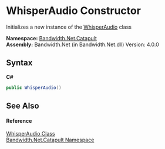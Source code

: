 ﻿# WhisperAudio Constructor 
 

Initializes a new instance of the <a href ="T_Bandwidth_Net_Catapult_WhisperAudio.md">WhisperAudio</a> class

**Namespace:**&nbsp;<a href ="N_Bandwidth_Net_Catapult.md">Bandwidth.Net.Catapult</a><br />**Assembly:**&nbsp;Bandwidth.Net (in Bandwidth.Net.dll) Version: 4.0.0

## Syntax

**C#**<br />
``` C#
public WhisperAudio()
```


## See Also


#### Reference
<a href ="T_Bandwidth_Net_Catapult_WhisperAudio.md">WhisperAudio Class</a><br /><a href ="N_Bandwidth_Net_Catapult.md">Bandwidth.Net.Catapult Namespace</a><br />